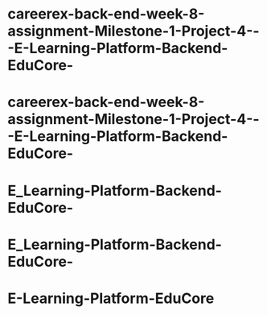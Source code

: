 # careerex-back-end-week-8-assignment-Milestone-1-Project-4---E-Learning-Platform-Backend-EduCore-
# careerex-back-end-week-8-assignment-Milestone-1-Project-4---E-Learning-Platform-Backend-EduCore-
# E_Learning-Platform-Backend-EduCore-
# E_Learning-Platform-Backend-EduCore-
# E-Learning-Platform-EduCore
